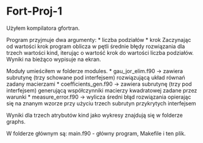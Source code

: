 # Fort-Proj-1

Użyłem kompilatora gfortran.

Program przyjmuje dwa argumenty:
	* liczba podziałów
	* krok
Zaczynając od wartości krok program oblicza w pętli średnie błędy rozwiązania dla trzech wartości kind, iterując o wartość krok do wartości liczba podziałów. Wyniki na bieżąco wypisuje na ekran.

Moduły umieściłem w folderze modules.
	* gau\_jor\_elim.f90 -> zawiera subrutynę (trzy schowane pod interfejsem) rozwiązującą układ równań zadany macierzami
	* coefficients\_gen.f90 -> zawiera subrutynę (trzy pod interfejsem) generującą współczynniki macierzy kwadratowej zadane przez warunki
	* measure\_error.f90 -> wylicza średni błąd rozwiązania opierając się na znanym wzorze przy użyciu trzech subrutyn przykrytych interfejsem

Wyniki dla trzech atrybutów kind jako wykresy znajdują się w folderze graphs.

W folderze głównym są: main.f90 - główny program, Makefile i ten plik.
